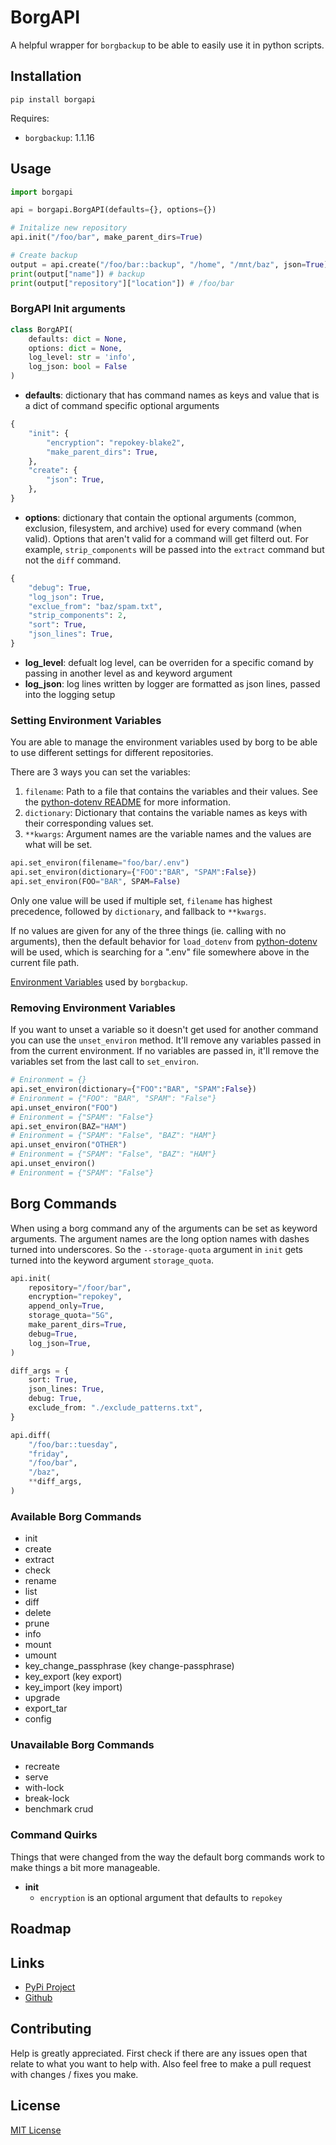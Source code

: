 # BorgAPI

A helpful wrapper for `borgbackup` to be able to easily use it in python scripts.

## Installation
```
pip install borgapi
```

Requires:
* `borgbackup`: 1.1.16

## Usage
```python
import borgapi

api = borgapi.BorgAPI(defaults={}, options={})

# Initalize new repository
api.init("/foo/bar", make_parent_dirs=True)

# Create backup 
output = api.create("/foo/bar::backup", "/home", "/mnt/baz", json=True)
print(output["name"]) # backup
print(output["repository"]["location"]) # /foo/bar
```

### BorgAPI Init arguments
```python
class BorgAPI(
    defaults: dict = None,
    options: dict = None,
    log_level: str = 'info',
    log_json: bool = False
)
```
* __defaults__: dictionary that has command names as keys and value that is a dict of
  command specific optional arguments
```python
{
    "init": {
        "encryption": "repokey-blake2",
        "make_parent_dirs": True,
    },
    "create": {
        "json": True,
    },
}
```
* __options__: dictionary that contain the optional arguments (common, exclusion, filesystem, and
  archive) used for every command (when valid). Options that aren't valid for a command will get
  filterd out. For example, `strip_components` will be passed into the `extract` command but not
  the `diff` command.
```python
{
    "debug": True,
    "log_json": True,
    "exclue_from": "baz/spam.txt",
    "strip_components": 2,
    "sort": True,
    "json_lines": True,
}
```
* __log_level__: defualt log level, can be overriden for a specific comand by passing in another
  level as and keyword argument
* __log_json__: log lines written by logger are formatted as json lines, passed into the
  logging setup

### Setting Environment Variables
You are able to manage the environment variables used by borg to be able to use different settings
for different repositories.

There are 3 ways you can set the variables:
1. `filename`: Path to a file that contains the variables and their values. See the
   [python-dotenv README](https://github.com/theskumar/python-dotenv/blob/master/README.md#file-format)
   for more information.
2. `dictionary`: Dictionary that contains the variable names as keys with their corresponding
   values set.
3. `**kwargs`: Argument names are the variable names and the values are what will be set.

```python
api.set_environ(filename="foo/bar/.env")
api.set_environ(dictionary={"FOO":"BAR", "SPAM":False})
api.set_environ(FOO="BAR", SPAM=False)
```
Only one value will be used if multiple set, `filename` has highest precedence,
followed by `dictionary`, and fallback to `**kwargs`.

If no values are given for any of the three things (ie. calling with no arguments), then the
default behavior for `load_dotenv` from [python-dotenv](https://github.com/theskumar/python-dotenv)
will be used, which is searching for a ".env" file somewhere above in the current file path.

[Environment Variables](https://borgbackup.readthedocs.io/en/stable/usage/general.html#environment-variables)
used by `borgbackup`.

### Removing Environment Variables
If you want to unset a variable so it doesn't get used for another command you can use the
`unset_environ` method. It'll remove any variables passed in from the current environment.
If no variables are passed in, it'll remove the variables set from the last call to `set_environ`.

```python
# Enironment = {}
api.set_environ(dictionary={"FOO":"BAR", "SPAM":False})
# Enironment = {"FOO": "BAR", "SPAM": "False"}
api.unset_environ("FOO")
# Enironment = {"SPAM": "False"}
api.set_environ(BAZ="HAM")
# Enironment = {"SPAM": "False", "BAZ": "HAM"}
api.unset_environ("OTHER")
# Enironment = {"SPAM": "False", "BAZ": "HAM"}
api.unset_environ()
# Enironment = {"SPAM": "False"}
```

## Borg Commands
When using a borg command any of the arguments can be set as keyword arguments.
The argument names are the long option names with dashes turned into underscores.
So the `--storage-quota` argument in `init` gets turned into the keyword argument `storage_quota`.

```python
api.init(
    repository="/foor/bar",
    encryption="repokey",
    append_only=True,
    storage_quota="5G",
    make_parent_dirs=True,
    debug=True,
    log_json=True,
)

diff_args = {
    sort: True,
    json_lines: True,
    debug: True,
    exclude_from: "./exclude_patterns.txt",
}

api.diff(
    "/foo/bar::tuesday",
    "friday",
    "/foo/bar",
    "/baz",
    **diff_args,
)
```

### Available Borg Commands
* init
* create
* extract
* check
* rename
* list
* diff
* delete
* prune
* info
* mount
* umount
* key_change_passphrase (key change-passphrase)
* key_export (key export)
* key_import (key import)
* upgrade
* export_tar
* config

### Unavailable Borg Commands
* recreate
* serve
* with-lock
* break-lock
* benchmark crud

### Command Quirks
Things that were changed from the way the default borg commands work to make things a bit
more manageable.

* __init__
  * `encryption` is an optional argument that defaults to `repokey`

## Roadmap

## Links
* [PyPi Project](https://pypi.org/project/borgapi)
* [Github](https://github.com/spslater/borgapi)

## Contributing
Help is greatly appreciated. First check if there are any issues open that relate to what you want
to help with. Also feel free to make a pull request with changes / fixes you make.

## License
[MIT License](https://opensource.org/licenses/MIT)
